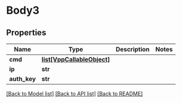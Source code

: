 # Body3

## Properties
Name | Type | Description | Notes
------------ | ------------- | ------------- | -------------
**cmd** | [**list[VppCallableObject]**](VppCallableObject.md) |  | 
**ip** | **str** |  | 
**auth_key** | **str** |  | 

[[Back to Model list]](../README.md#documentation-for-models) [[Back to API list]](../README.md#documentation-for-api-endpoints) [[Back to README]](../README.md)


